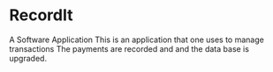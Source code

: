 # RecordIt
A Software Application
This is an application that one uses to manage 
transactions 
The payments are recorded and and the data base is upgraded.
